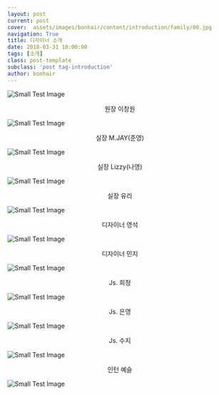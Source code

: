 ```yaml
---
layout: post
current: post
cover:  assets/images/bonhair/content/introduction/family/00.jpg
navigation: True
title: 디자이너 소개
date: 2018-03-31 10:00:00
tags: [소개]
class: post-template
subclass: 'post tag-introduction'
author: bonhair
---
```

<p><img src="{{ site.baseurl }}assets/images/bonhair/content/introduction/family/01.jpg" alt="Small Test Image" /></p>

<center>원장 이창원</center>
<p><img src="{{ site.baseurl }}assets/images/bonhair/content/introduction/family/chang-won.jpeg" alt="Small Test Image" /></p>
<center>실장 M.JAY(준영)</center>
<p><img src="{{ site.baseurl }}assets/images/bonhair/content/introduction/family/jun-yeong.jpg" alt="Small Test Image" /></p>
<center>실장 Lizzy(나영)</center>
<p><img src="{{ site.baseurl }}assets/images/bonhair/content/introduction/family/na-yeong.jpg" alt="Small Test Image" /></p>
<center>실장 유리</center>
<p><img src="{{ site.baseurl }}assets/images/bonhair/content/introduction/family/yu-li.jpg" alt="Small Test Image" /></p>
<center>디자이너 영석</center>
<p><img src="{{ site.baseurl }}assets/images/bonhair/content/introduction/family/yeong-seog.jpg" alt="Small Test Image" /></p>
<center>디자이너 민지</center>
<p><img src="{{ site.baseurl }}assets/images/bonhair/content/introduction/family/min-ji.jpg" alt="Small Test Image" /></p>
<center>Js. 희정</center>
<p><img src="{{ site.baseurl }}assets/images/bonhair/content/introduction/family/hui-jeong.jpg" alt="Small Test Image" /></p>
<center>Js. 은영</center>
<p><img src="{{ site.baseurl }}assets/images/bonhair/content/introduction/family/eun-yeong.jpg" alt="Small Test Image" /></p>
<center>Js. 수지</center>
<p><img src="{{ site.baseurl }}assets/images/bonhair/content/introduction/family/su-ji.jpg" alt="Small Test Image" /></p>
<center>인턴 예슬</center>
<p><img src="{{ site.baseurl }}assets/images/bonhair/content/introduction/family/ye-seul.jpg" alt="Small Test Image" /></p>
